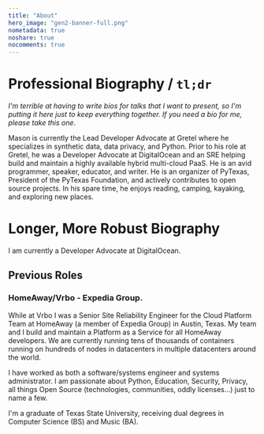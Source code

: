 ```yaml
---
title: "About"
hero_image: "gen2-banner-full.png"
nometadata: true
noshare: true
nocomments: true
---
```


# Professional Biography / `tl;dr`
_I'm terrible at having to write bios for talks that I want to present, so I'm
putting it here just to keep everything together. If you need a bio for me, 
please take this one_.

Mason is currently the Lead Developer Advocate at Gretel where he specializes in 
synthetic data, data privacy, and Python. Prior to his role at Gretel, he was a 
Developer Advocate at DigitalOcean and an SRE helping build and maintain a highly
available hybrid multi-cloud PaaS. He is an avid programmer, speaker, educator, and
writer. He is an organizer of PyTexas, President of the PyTexas Foundation, and actively
contributes to open source projects. In his spare time, he enjoys reading, camping, 
kayaking, and exploring new places.


# Longer, More Robust Biography
I am currently a Developer Advocate at DigitalOcean.

## Previous Roles

### HomeAway/Vrbo - Expedia Group.
While at Vrbo I was a Senior Site Reliability Engineer for the Cloud Platform Team
at HomeAway (a member of Expedia Group) in Austin, Texas. My team and I build
and maintain a Platform as a Service for all HomeAway developers.
We are currently running tens of thousands of containers running on hundreds of
nodes in datacenters in multiple datacenters around the world. 

I have worked as both a software/systems engineer and systems administrator.
I am passionate about Python, Education, Security, Privacy, all things Open
Source (technologies, communities, oddly licenses...) just to name a few.

I'm a graduate of Texas State University, receiving dual degrees in Computer
Science (BS) and Music (BA).

